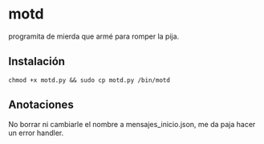 # motd

programita de mierda que armé para romper la pija.

## Instalación
```
chmod +x motd.py && sudo cp motd.py /bin/motd
```
## Anotaciones
No borrar ni cambiarle el nombre a mensajes_inicio.json, me da paja hacer un error handler.
